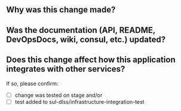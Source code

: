 ## Why was this change made?



## Was the documentation (API, README, DevOpsDocs, wiki, consul, etc.) updated?



## Does this change affect how this application integrates with other services?

If so, please confirm:
- [ ] change was tested on stage    and/or
- [ ] test added to sul-dlss/infrastructure-integration-test
